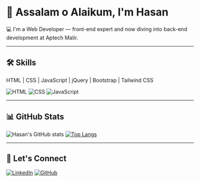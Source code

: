 # 👋 Assalam o Alaikum, I'm Hasan

💻 I'm a Web Developer — front-end expert and now diving into back-end development at Aptech Malir.

---

## 🛠️ Skills
HTML | CSS | JavaScript | jQuery | Bootstrap | Tailwind CSS

![HTML](https://img.shields.io/badge/-HTML5-orange?style=flat&logo=html5)
![CSS](https://img.shields.io/badge/-CSS3-blue?style=flat&logo=css3)
![JavaScript](https://img.shields.io/badge/-JavaScript-yellow?style=flat&logo=javascript)

---

## 📊 GitHub Stats

![Hasan's GitHub stats](https://github-readme-stats.vercel.app/api?username=hasancoder&show_icons=true&theme=radical)
[![Top Langs](https://github-readme-stats.vercel.app/api/top-langs/?username=hasancoder&layout=compact)](https://github.com/anuraghazra/github-readme-stats)

---

## 🔗 Let's Connect

[![LinkedIn](https://img.shields.io/badge/LinkedIn-blue?logo=linkedin)](https://linkedin.com/in/yourprofile)
[![GitHub](https://img.shields.io/badge/GitHub-black?logo=github)](https://github.com/hasancoder)
